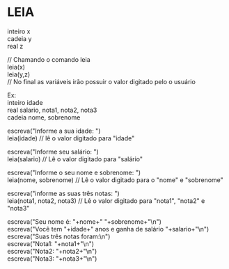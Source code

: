 # LEIA
inteiro x<br>
cadeia y<br>
real z<br>

// Chamando o comando leia<br>
leia(x)<br>
leia(y,z)<br>
// No final as variáveis irão possuir o valor digitado pelo o usuário<br>

Ex:<br>
inteiro idade<br>
real salario, nota1, nota2, nota3<br>
cadeia nome, sobrenome<br>

escreva("Informe a sua idade: ")<br>
leia(idade)  // lê o valor digitado para "idade"<br>

escreva("Informe seu salário: ")<br>
leia(salario)  // Lê o valor digitado para "salário"<br>

escreva("Informe o seu nome e sobrenome: ")<br>
leia(nome, sobrenome)  // Lê o valor digitado para o "nome" e "sobrenome"<br>

escreva("informe as suas três notas: ")<br>
leia(nota1, nota2, nota3)  // Lê o valor digitado para "nota1", "nota2" e "nota3"<br>

escreva("Seu nome é: "+nome+" "+sobrenome+"\n")<br>
escreva("Você tem "+idade+" anos e ganha de salário "+salario+"\n")<br>
escreva("Suas três notas foram:\n")<br>
escreva("Nota1: "+nota1+"\n")<br>
escreva("Nota2: "+nota2+"\n")<br>
escreva("Nota3: "+nota3+"\n")<br>
